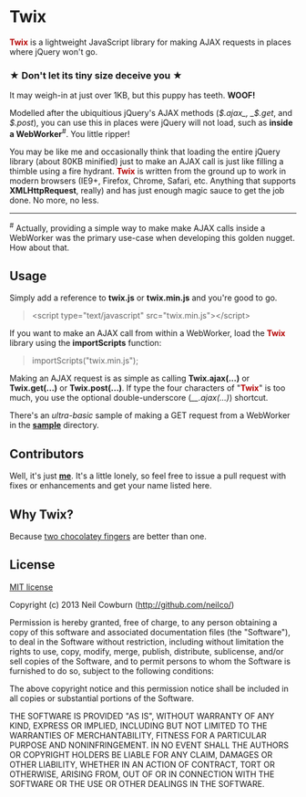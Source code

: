 # Twix

__<span style="color: rgb(180,0,0);">Twix</span>__ is a lightweight JavaScript library for making AJAX requests in places where jQuery won't go.

### ★ Don't let its tiny size deceive you ★

It may weigh-in at just over 1KB, but this puppy has teeth. __WOOF!__ 

Modelled after the ubiquitious jQuery's AJAX methods (_$.ajax_, _$.get_, and _$.post_), you can use this in places were jQuery will not load, such as __inside a WebWorker__<sup>#</sup>. You little ripper!

You may be like me and occasionally think that loading the entire jQuery library (about 80KB minified) just to make an AJAX call is just like filling a thimble using a fire hydrant. __<span style="color: rgb(180,0,0);">Twix</span>__ is written from the ground up to work in modern browsers (IE9+, Firefox, Chrome, Safari, etc. Anything that supports __XMLHttpRequest__, really) and has just enough magic sauce to get the job done. No more, no less. 

---

<sup>#</sup> Actually, providing a simple way to make make AJAX calls inside a WebWorker was the primary use-case when developing this golden nugget. How about that.

## Usage 

Simply add a reference to __twix.js__ or __twix.min.js__ and you're good to go. 

> &lt;script type="text/javascript" src="twix.min.js">&lt;/script>

If you want to make an AJAX call from within a WebWorker, load the __<span style="color: rgb(180,0,0);">Twix</span>__ library using the __importScripts__ function:

> importScripts("twix.min.js");

Making an AJAX request is as simple as calling __Twix.ajax(...)__ or __Twix.get(...)__ or __Twix.post(...)__. If type the four characters of "__<span style="color: rgb(180,0,0);">Twix</span>__" is too much, you use the optional double-underscore (*__.ajax(...)*) shortcut. 

There's an _ultra-basic_ sample of making a GET request from a WebWorker in the [__sample__](http://github.com/neilco/twix/sample/) directory. 

## Contributors

Well, it's just [__me__](http://github.com/neilco/). It's a little lonely, so feel free to issue a pull request with fixes or enhancements and get your name listed here.


## Why Twix?

Because [two chocolatey fingers](http://www.twix.com) are better than one. 

## License

[MIT license](http://neil.mit-license.org)

Copyright (c) 2013 Neil Cowburn (http://github.com/neilco/)

Permission is hereby granted, free of charge, to any person obtaining a copy
of this software and associated documentation files (the "Software"), to deal
in the Software without restriction, including without limitation the rights
to use, copy, modify, merge, publish, distribute, sublicense, and/or sell
copies of the Software, and to permit persons to whom the Software is
furnished to do so, subject to the following conditions:

The above copyright notice and this permission notice shall be included in
all copies or substantial portions of the Software.

THE SOFTWARE IS PROVIDED "AS IS", WITHOUT WARRANTY OF ANY KIND, EXPRESS OR
IMPLIED, INCLUDING BUT NOT LIMITED TO THE WARRANTIES OF MERCHANTABILITY,
FITNESS FOR A PARTICULAR PURPOSE AND NONINFRINGEMENT. IN NO EVENT SHALL THE
AUTHORS OR COPYRIGHT HOLDERS BE LIABLE FOR ANY CLAIM, DAMAGES OR OTHER
LIABILITY, WHETHER IN AN ACTION OF CONTRACT, TORT OR OTHERWISE, ARISING FROM,
OUT OF OR IN CONNECTION WITH THE SOFTWARE OR THE USE OR OTHER DEALINGS IN
THE SOFTWARE.

